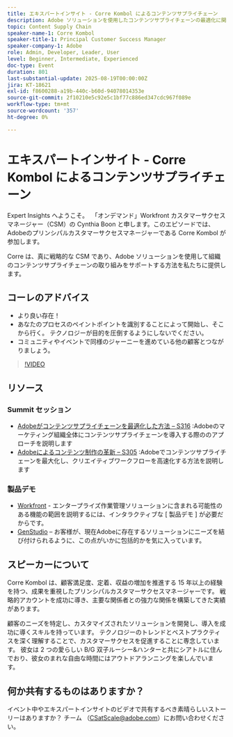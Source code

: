 ```yaml
---
title: エキスパートインサイト - Corre Kombol によるコンテンツサプライチェーン
description: Adobe ソリューションを使用したコンテンツサプライチェーンの最適化に関する、Corre Kombol のエキスパート戦略を説明します。 効率、共同作業、成果を向上させます。
topic: Content Supply Chain
speaker-name-1: Corre Kombol
speaker-title-1: Principal Customer Success Manager
speaker-company-1: Adobe
role: Admin, Developer, Leader, User
level: Beginner, Intermediate, Experienced
doc-type: Event
duration: 801
last-substantial-update: 2025-08-19T00:00:00Z
jira: KT-18621
exl-id: f8600288-a19b-440c-b60d-94078014353e
source-git-commit: 2f10210e5c92e5c1bf77c886ed347cdc967f089e
workflow-type: tm+mt
source-wordcount: '357'
ht-degree: 0%

---
```


# エキスパートインサイト - Corre Kombol によるコンテンツサプライチェーン

Expert Insights へようこそ。  「オンデマンド」Workfront カスタマーサクセスマネージャー（CSM）の Cynthia Boon と申します。このエピソードでは、Adobeのプリンシパルカスタマーサクセスマネージャーである Corre Kombol が参加します。  

Corre は、真に戦略的な CSM であり、Adobe ソリューションを使用して組織のコンテンツサプライチェーンの取り組みをサポートする方法を私たちに提供します。 

## コーレのアドバイス

* より良い存在！ 
* あなたのプロセスのペイントポイントを識別することによって開始し、そこから行く。 テクノロジーが目的を圧倒するようにしないでください。
* コミュニティやイベントで同様のジャーニーを進めている他の顧客とつながりましょう。 

>[!VIDEO](https://video.tv.adobe.com/v/3469995/?learn=on&enablevpops&captions=jpn)

## リソース

### Summit セッション

* [Adobeがコンテンツサプライチェーンを最適化した方法 – S316](https://business.adobe.com/summit/2024/sessions/how-adobe-optimized-its-content-supply-chain-s316.html) :Adobeのマーケティング組織全体にコンテンツサプライチェーンを導入する際ののアプローチを説明します 
* [Adobeによるコンテンツ制作の革新 – S305](https://business.adobe.com/summit/2024/sessions/revolutionizing-content-production-with-adobe-s305.html) :Adobeでコンテンツサプライチェーンを最大化し、クリエイティブワークフローを高速化する方法を説明します 

### 製品デモ

* [Workfront](https://business.adobe.com/product-demos/workfront/interactive-tour.html) - エンタープライズ作業管理ソリューションに含まれる可能性のある機能の範囲を説明するには、インタラクティブな [ 製品デモ ] が必要だからです。  
* [GenStudio](https://business.adobe.com/resources/sdk/getting-started-with-adobe-genstudio.html) – お客様が、現在Adobeに存在するソリューションにニーズを結び付けられるように、この点がいかに包括的かを気に入っています。

## スピーカーについて 

Corre Kombol は、顧客満足度、定着、収益の増加を推進する 15 年以上の経験を持つ、成果を重視したプリンシパルカスタマーサクセスマネージャーです。 戦略的アカウントを成功に導き、主要な関係者との強力な関係を構築してきた実績があります。

顧客のニーズを特定し、カスタマイズされたソリューションを開発し、導入を成功に導くスキルを持っています。 テクノロジーのトレンドとベストプラクティスを深く理解することで、カスタマーサクセスを促進することに専念しています。 彼女は 2 つの愛らしい B/G 双子ルーシー&amp;ハンターと共にシアトルに住んでおり、彼女のまれな自由な時間にはアウトドアランニングを楽しんでいます。 

## 何か共有するものはありますか？

イベント中やエキスパートインサイトのビデオで共有するべき素晴らしいストーリーはありますか？ チーム （[CSatScale@adobe.com](mailto:CSatScale@adobe.com)）にお問い合わせください。
